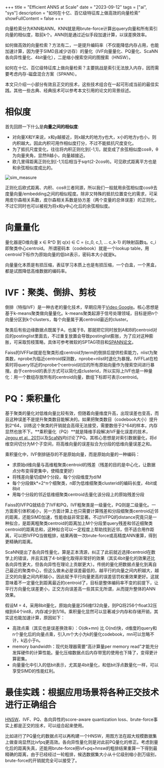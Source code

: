 +++
title = "Efficient ANNS at Scale"
date = "2023-09-12"
tags = ["ai", "sys"]
description = "如何在十亿、百亿级特征库上做高效的向量检索"
showFullContent = false
+++

向量检索分为KNN和ANN，KNN就是用brute-force计算出query向量和所有索引向量的相似度，取前k个。ANN则是通过近似手段加速计算，以误差换效率。

如何做高效的向量检索？方法有二，一是提升编码率（不仅能降低内存占用，也能加速计算，因为便于SIMD且减少访存）的量化（IVF向量量化、PQ量化、ScaNN各向异性量化、4bit量化），二是缩小搜索空间的图搜索（HNSW）。

如何在十亿、百亿级特征库上做向量检索？主要挑战是索引无法放入内存，因而需要考虑内存-磁盘混合方案（SPANN）。

本文只介绍一小部分有效且正交的技术，这些技术组合在一起可形成当前的最佳实践。其他一些古典、经典技术可以参考本文引用的论文的背景综述。

# 相似度
首先回顾一下什么是**向量之间的相似度**:
- 对向量X和Y来说，x和y越接近，则x越大的地方y也大，x小的地方y也小，则内积越大。因此内积可用作相似度打分，不过不能抵抗尺度变化。
- 为了抵抗尺度变化，往往将内积正则化到[-1,1]，就变成了余弦相似度cosθ，θ为向量夹角，显然θ越小，向量越接近。
- 欧几里得距离正则化到[-1,1]后相当于sqrt(2-2cosθ)。可见欧式距离平方也是和余弦相似度成比的。

![sim_measure](https://cmbbq.github.io/img/sim_measure.png)

正则化后欧式距离、内积、cosθ三者同源，所以我们一般就用余弦相似度cosθ去度量向量/embedding之间的相似程度。除非又特殊的抵抗位置变化的需求，可采用皮尔森相关系数，皮尔森相关系数是协方差（两个变量的总体误差）的正则化，不过它同时也可以被视为将x和y中心化后的余弦相似度。

# 向量量化
量化器是D维向量 x  ∈ R^D 到 q(x) ∈ C = {c_0, c_1, ... c_k-1} 的映射函数q。c_i即聚类中心centroid。
所谓密码本（codebook）就是一个lookup table，用centroid下标作为原始向量的低bit表示，密码本大小就是k。

向量量化本质是有损压缩，表征学习本质上也是有损压缩，一个白盒，一个黑盒，都是试图降低高维数据的编码率。

# IVF：聚类、倒排、剪枝
倒排（特指IVF）是一种古老的量化技术，早期应用于[Video Google](https://www.robots.ox.ac.uk/~vgg/publications/2003/Sivic03/sivic03.pdf)。核心思想是基于k-means聚类做向量量化。k-means聚类起源于信号处理领域，目标是把n个向量分区到k个clusters，每个向量属于离centroid最近的cluster。

聚类后有些边缘数据点既属于A，也属于B，那就把它同时放到A和B的centroid对应的postinglist里面去，不过重复放置会导致postinglist膨胀，为了应对这种膨胀，可采取剪枝策略，具体可参考微软的SPTAG项目和[SPANN论文](https://arxiv.org/pdf/2111.08566.pdf)。

Faiss的IVFFlat就是在聚类形成centroid为term的倒排后提供检索能力，nlist为聚类数，nprobe为临近centroid探测数，nprobe=nlist时退化为暴搜。IVFFLat在检索时将query邻近的nprobe个centroid对应的所有原始向量作为搜索空间进行暴搜。由于centroid的表示方式可以简化成clusterid，所以实际上IVF也是一种量化：用一个数组存放所有的centroid向量，数组下标即可表示centroid。

# PQ：乘积量化
基于聚类的量化对低维向量比较有效，但随着向量维度升高，出现误差也变高，而且这种误差不是提升聚类数目能解决的。如果把聚类数目（codebook大小）提升到2^64，训练这个聚类的开销就会高得无法接受，需要数倍于2^64的样本，内存显然也放不下。**乘积量化（PQ）**就是降维手段解决IVF量化误差的技术，[Jegou et al., 2011](https://lear.inrialpes.fr/pubs/2011/JDS11/jegou_searching_with_quantization.pdf)以及[ScaNN](https://arxiv.org/pdf/1908.10396.pdf)均讨论了PQ。其核心思想是对索引数据量化，将d维空间切分为M个子空间，将高维向量的误差拟合为分段的低维向量误差之和。

乘积量化中，IVF倒排链存的不是原始向量，而是原始向量的一种编码：
- 求原始d维向量与高维粗聚类centroid的残差（残差的目的是中心化，让数据点分布变得更集中，使精度更好）
- 将残差向量切成M个分段，每个分段维度为d/M
- 每个分段做k*=2^n个细聚类，n即为低维细聚类clusterid的编码长度，4bit或8bit
- 用每个分段的邻近低维细聚类centroid去量化该分段上的原始残差分段

Faiss的IVFPQ就结合了IVF和PQ，IVF粗聚类是一级量化，PQ则是二级量化。一方面索引体积减小，另一方面计算上也只需要计算残差和分段细聚类centroid近邻的距离，还能SIMD加速，性能收益非常显著。不过IVFPQ的distance究竟只是一种拟合，是距离粗聚类centroid的距离加上M个分段里query残差和邻近细聚类centroid的距离总和，这种拟合可以一定程度上帮助找到近邻，但不适合用作距离，可以把IVFPQ当做粗排，结果再做一次brute-force或高精度ANN重算，得到更精确的距离。

ScaNN提出了各向异性量化，算是正本清源，纠正了此前就近选择centroid在数学上的错误，并且实践了4-bit量化取得非常好的效果（其实4bit量化的效果还比各向异性更大，但各向异性在理论上贡献更大）。传统的量化把数据点量化到离自己最近的聚类中心，但这么做未必是误差最低的，越平行的向量之间内积越大，越正交的向量之间内积越小，因此赋予平行向量更高的误差惩罚权重效果更好。这就意味着不一定量化到距离最近的centroid了，目标是整体编码率不变的前提下，让平行方向量化误差更小，正交方向误差高一些其实无所谓，从而提升整体的ANN效果。

假设M = 4，采用8bit量化，原始向量是256维f32向量，则PQ将256个float32压缩到64个int8，内存减少到1/16。乘积量化显然可以显著减少内存和存储开销，其实这也能加速计算，原因如下：
- 高效点乘（其实也是误差换效率）：O(dk+mn) 比 O(nd)快，d维度的query和n个量化后的向量点乘，引入m个大小为k的量化codebook，mn可以忽略不计，k远小于n。
- memory bandwidth：现代处理器需要“高计算量per memory read”才能充分发挥硬件的计算性能。量化压缩数据点后内存带宽的使用也下降了，变得更计算密集。
- 向量量化中引入的低bit表示，尤其是4bit量化，和低bit浮点数量化一样，可以享受SIMD的性能红利。

# 最佳实践：根据应用场景将各种正交技术进行正确组合
[HNSW](https://www.robots.ox.ac.uk/~vgg/publications/2003/Sivic03/sivic03.pdf)、IVF、PQ、各向异性的score-aware quantization loss、brute-force事实上都是正交的技术，可以组合起来使用。

比如进行了PQ量化的数据点可以再构建一个HNSW，用图方法在超大规模数据集上做查询显然比ivfpq更高效。各向异性量化则是对此前PQ量化的修正。考虑到量化后的距离失真，还能用brute-force把ivf+pq+hnsw的粗排结果重算一下得到最精确的距离，由于已经经过一轮粗排，候选数据集大小从十亿级别缩小到万级别，brute-force的开销就完全可以接受了。

